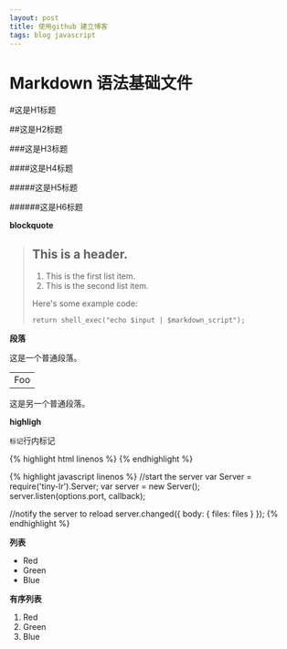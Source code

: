 ```yaml
---
layout: post
title: 使用github 建立博客
tags: blog javascript
---
```


Markdown 语法基础文件
============

#这是H1标题

##这是H2标题

###这是H3标题

####这是H4标题

#####这是H5标题

######这是H6标题

**blockquote**

> ## This is a header.
>
> 1.   This is the first list item.
> 2.   This is the second list item.
>
> Here's some example code:
>
>     return shell_exec("echo $input | $markdown_script");

**段落**

这是一个普通段落。

<table>
    <tr>
        <td>Foo</td>
    </tr>
</table>

这是另一个普通段落。

**highligh**

`标记`行内标记

{% highlight html linenos %}
<a href='http://google.com/' data-intro='Hello step one!' data-step='1'></a>
{% endhighlight %}

{% highlight javascript linenos %}
//start the server
var Server = require('tiny-lr').Server;
var server = new Server();
server.listen(options.port, callback);

//notify the server to reload
server.changed({
  body: {
    files: files
  }
});
{% endhighlight %}

**列表**
*   Red
*   Green
*   Blue

**有序列表**
1.   Red
2.   Green
3.   Blue

